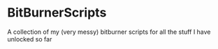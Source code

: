 # BitBurnerScripts
A collection of my (very messy) bitburner scripts for all the stuff I have unlocked so far
